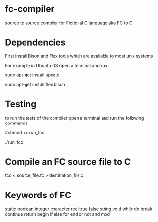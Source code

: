 # fc-compiler
source to source compiler for Fictional C language aka FC to C

# Dependencies
First install Bison and Flex tools which are available to most unix systems


For example in Ubuntu OS open a terminal and run

sudo apt-get install update


sudo apt-get install flex bison


# Testing
to run the tests of the compiler open a terminal and run the following commands 


#chmod +x run_fcc 


./run_fcc

# Compile an FC source file to C
fcc < source_file.fc > destination_file.c

# Keywords of FC
static boolean integer character real
true false string void while
do break continue return begin
if else for end or
not and mod

